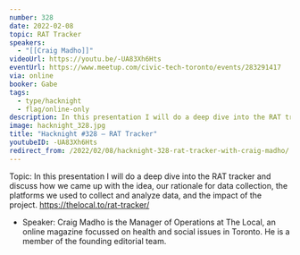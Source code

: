 ```yaml
---
number: 328
date: 2022-02-08
topic: RAT Tracker
speakers:
  - "[[Craig Madho]]"
videoUrl: https://youtu.be/-UA83Xh6Hts
eventUrl: https://www.meetup.com/civic-tech-toronto/events/283291417
via: online
booker: Gabe
tags:
  - type/hacknight
  - flag/online-only
description: In this presentation I will do a deep dive into the RAT tracker and discuss how we came up with the idea, our rationale for data collection, the platforms we used to collect and analyze data, and the impact of the project. https://thelocal.to/rat-tracker/
image: hacknight_328.jpg
title: "Hacknight #328 – RAT Tracker"
youtubeID: -UA83Xh6Hts
redirect_from: /2022/02/08/hacknight-328-rat-tracker-with-craig-madho/
---
```


Topic:
In this presentation I will do a deep dive into the RAT tracker and discuss how we came up with the idea, our rationale for data collection, the platforms we used to collect and analyze data, and the impact of the project. https://thelocal.to/rat-tracker/

+ Speaker:
Craig Madho is the Manager of Operations at The Local, an online magazine focussed on health and social issues in Toronto. He is a member of the founding editorial team.
